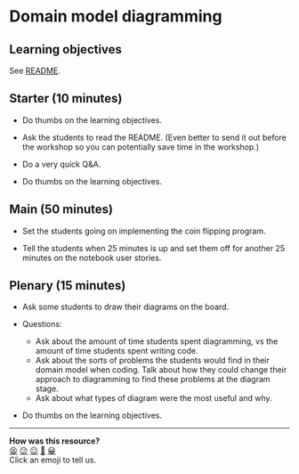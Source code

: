 # Domain model diagramming

## Learning objectives

See [README](./README.md).

## Starter (10 minutes)

* Do thumbs on the learning objectives.

* Ask the students to read the README.  (Even better to send it out before the workshop so you can potentially save time in the workshop.)

* Do a very quick Q&A.

* Do thumbs on the learning objectives.

## Main (50 minutes)

* Set the students going on implementing the coin flipping program.

* Tell the students when 25 minutes is up and set them off for another 25 minutes on the notebook user stories.

## Plenary (15 minutes)

* Ask some students to draw their diagrams on the board.

* Questions:
  * Ask about the amount of time students spent diagramming, vs the amount of time students spent writing code.
  * Ask about the sorts of problems the students would find in their domain model when coding.  Talk about how they could change their approach to diagramming to find these problems at the diagram stage.
  * Ask about what types of diagram were the most useful and why.

* Do thumbs on the learning objectives.

<!-- BEGIN GENERATED SECTION DO NOT EDIT -->

---

**How was this resource?**  
[😫](https://airtable.com/shrUJ3t7KLMqVRFKR?prefill_Repository=skills-workshops&prefill_File=object_oriented_programming/domain_model_diagramming/COACH_INSTRUCTIONS.md&prefill_Sentiment=😫) [😕](https://airtable.com/shrUJ3t7KLMqVRFKR?prefill_Repository=skills-workshops&prefill_File=object_oriented_programming/domain_model_diagramming/COACH_INSTRUCTIONS.md&prefill_Sentiment=😕) [😐](https://airtable.com/shrUJ3t7KLMqVRFKR?prefill_Repository=skills-workshops&prefill_File=object_oriented_programming/domain_model_diagramming/COACH_INSTRUCTIONS.md&prefill_Sentiment=😐) [🙂](https://airtable.com/shrUJ3t7KLMqVRFKR?prefill_Repository=skills-workshops&prefill_File=object_oriented_programming/domain_model_diagramming/COACH_INSTRUCTIONS.md&prefill_Sentiment=🙂) [😀](https://airtable.com/shrUJ3t7KLMqVRFKR?prefill_Repository=skills-workshops&prefill_File=object_oriented_programming/domain_model_diagramming/COACH_INSTRUCTIONS.md&prefill_Sentiment=😀)  
Click an emoji to tell us.

<!-- END GENERATED SECTION DO NOT EDIT -->
